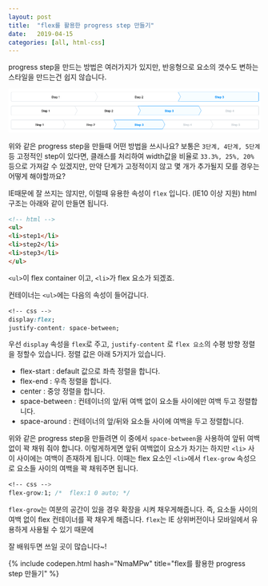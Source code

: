```yaml
---
layout: post
title:  "flex를 활용한 progress step 만들기"
date:   2019-04-15
categories: [all, html-css]
---
```


progress step을 만드는 방법은 여러가지가 있지만,
반응형으로 요소의 갯수도 변하는 스타일을 만드는건 쉽지 않습니다.

![Demo Image](/assets/20190415-img1.png)

위와 같은 progress step을 만들때 어떤 방법을 쓰시나요?
보통은 `3단계, 4단계, 5단계` 등 고정적인 step이 있다면, 클래스를 처리하여 width값을 비율로
`33.3%, 25%, 20%` 등으로 가져갈 수 있겠지만, 만약 단계가 고정적이지 않고 몇 개가 추가될지 모를 경우는 어떻게 해야할까요?

IE때문에 잘 쓰지는 않지만, 이럴때 유용한 속성이 `flex` 입니다. (IE10 이상 지원)
html 구조는 아래와 같이 만들면 됩니다.

```html
<!-- html -->
<ul>
<li>step1</li>
<li>step2</li>
<li>step3</li>
</ul>
```
`<ul>`이 flex container 이고, `<li>`가 flex 요소가 되겠죠.

컨테이너는 `<ul>`에는 다음의 속성이 들어갑니다.
```css
<!-- css -->
display:flex;
justify-content: space-between;
```

우선 `display` 속성을 `flex`로 주고,
`justify-content` 로 `flex 요소`의 수평 방향 정렬을 정할수 있습니다.
정렬 값은  아래 5가지가 있습니다.

- flex-start : default 값으로 좌측 정렬을 합니다.
- flex-end : 우측 정렬을 합니다.
- center : 중앙 정렬을 합니다.
- space-between : 컨테이너의 앞/뒤 여백 없이 요소들 사이에만 여백 두고 정렬합니다.
- space-around : 컨테이너의 앞/뒤와 요소들 사이에 여백을 두고 정렬합니다.

위와 같은 progress step을 만들려면 이 중에서 `space-between`을 사용하여 앞뒤 여백 없이 꽉 채워 줘야 합니다.
이렇게하게면 앞뒤 여백없이 요소가 차기는 하지만 `<li>` 사이 사이에는 여백이 존재하게 됩니다.
이때는 flex 요소인 `<li>`에서 `flex-grow` 속성으로 요소들 사이의 여백을 꽉 채워주면 됩니다.

```css
<!-- css -->
flex-grow:1; /*  flex:1 0 auto; */
```

`flex-grow`는 여분의 공간이 있을 경우 확장을 시켜 채우게해줍니다.
즉, 요소들 사이의 여백 없이 flex 컨테이너를 꽉 채우게 해줍니다.
`flex`는 IE 상위버전이나 모바일에서 유용하게 사용될 수 있기 때문에

잘 배워두면 쓰일 곳이 많습니다~!

{% include codepen.html hash="NmaMPw" title="flex를 활용한 progress step 만들기" %}
<br><br>